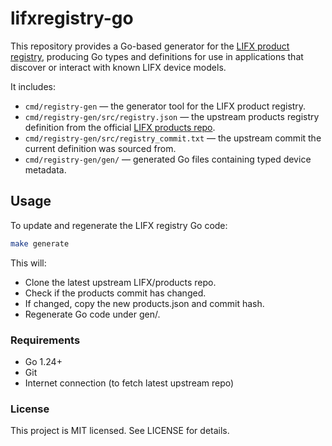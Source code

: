 # lifxregistry-go

This repository provides a Go-based generator for the [LIFX product registry](https://github.com/LIFX/products), producing Go types and definitions for use in applications that discover or interact with known LIFX device models.

It includes:

- `cmd/registry-gen` — the generator tool for the LIFX product registry.
- `cmd/registry-gen/src/registry.json` — the upstream products registry definition from the official [LIFX products repo](https://github.com/LIFX/products).
- `cmd/registry-gen/src/registry_commit.txt` — the upstream commit the current definition was sourced from.
- `cmd/registry-gen/gen/` — generated Go files containing typed device metadata.

## Usage

To update and regenerate the LIFX registry Go code:

```bash
make generate
```

This will:

- Clone the latest upstream LIFX/products repo.
- Check if the products commit has changed.
- If changed, copy the new products.json and commit hash.
- Regenerate Go code under gen/.

### Requirements

- Go 1.24+
- Git
- Internet connection (to fetch latest upstream repo)

### License

This project is MIT licensed. See LICENSE for details.
